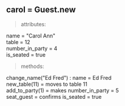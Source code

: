 ## carol = Guest.new

> attributes:

name = "Carol Ann"  
table = 12  
number_in_party = 4  
is_seated = true   

> methods:

change_name("Ed Fred") : name = Ed Fred  
new_table(11) = moves to table 11  
add_to_party(1) = makes number_in_party = 5  
seat_guest = confirms is_seated = true  

